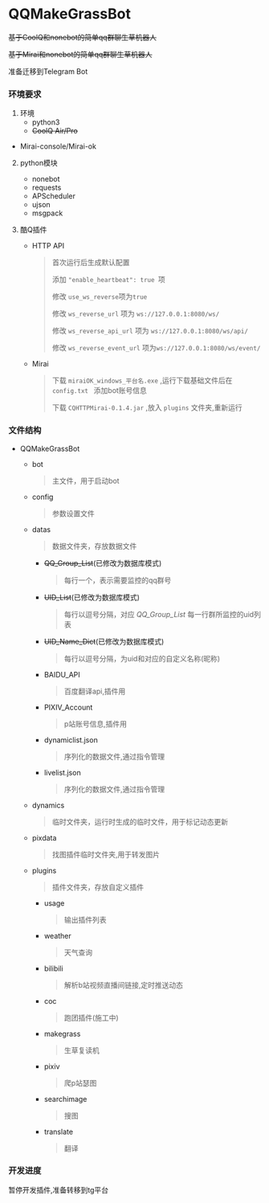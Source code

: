 # QQMakeGrassBot
~~基于CoolQ和nonebot的简单qq群聊生草机器人~~

~~基于Mirai和nonebot的简单qq群聊生草机器人~~

准备迁移到Telegram Bot

### 环境要求

1. 环境
   - python3
   - ~~CoolQ Air/Pro~~
- Mirai-console/Mirai-ok
   
2. python模块
   - nonebot
   - requests
   - APScheduler
   - ujson
   - msgpack

3. 酷Q插件

   - HTTP API

     > 首次运行后生成默认配置
     >
     > 添加 ``"enable_heartbeat": true ``项
     >
     > 修改 ``use_ws_reverse``项为``true``
     >
     > 修改 ``ws_reverse_url`` 项为 ``ws://127.0.0.1:8080/ws/``
     >
     > 修改 ``ws_reverse_api_url`` 项为 ``ws://127.0.0.1:8080/ws/api/``
     >
     > 修改 ``ws_reverse_event_url`` 项为``ws://127.0.0.1:8080/ws/event/``

   - Mirai

     > 下载 `miraiOK_windows_平台名.exe` ,运行下载基础文件后在 `config.txt ` 添加bot账号信息
     >
     > 下载 `CQHTTPMirai-0.1.4.jar` ,放入 `plugins` 文件夹,重新运行

### 文件结构

- QQMakeGrassBot

  - bot

    > 主文件，用于启动bot

  - config

    > 参数设置文件

  - datas

    > 数据文件夹，存放数据文件

    - ~~QQ_Group_List~~(已修改为数据库模式)

      > 每行一个，表示需要监控的qq群号

    - ~~UID_List~~(已修改为数据库模式)

      > 每行以逗号分隔，对应 *QQ_Group_List* 每一行群所监控的uid列表

    - ~~UID_Name_Dict~~(已修改为数据库模式)

      > 每行以逗号分隔，为uid和对应的自定义名称(昵称)

    - BAIDU_API

      > 百度翻译api,插件用

    - PIXIV_Account

      > p站账号信息,插件用

    - dynamiclist.json

      > 序列化的数据文件,通过指令管理

    - livelist.json

      > 序列化的数据文件,通过指令管理

  - dynamics

    > 临时文件夹，运行时生成的临时文件，用于标记动态更新

  - pixdata

    > 找图插件临时文件夹,用于转发图片

  - plugins

    > 插件文件夹，存放自定义插件

    - usage

      > 输出插件列表

    - weather

      > 天气查询

    - bilibili

      > 解析b站视频直播间链接,定时推送动态

    - coc

      > 跑团插件(施工中)

    - makegrass

      > 生草复读机

    - pixiv

      > 爬p站瑟图

    - searchimage

      > 搜图

    - translate

      > 翻译

### 开发进度

暂停开发插件,准备转移到tg平台